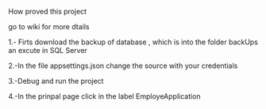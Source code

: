 How proved this project 

go to wiki for more dtails

1.- Firts download the backup of database ,  which is into the folder backUps an excute in SQL Server


2.-In the file appsettings.json change the source with your credentials


3.-Debug and run the project 


4.-In the prinpal page click in the label EmployeApplication
